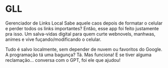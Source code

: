 # GLL

Gerenciador de Links Local
Sabe aquele caos depois de formatar o celular e perder todos os links importantes? Então, esse app foi feito justamente pra isso. Um salva-vidas digital para quem curte webnovels, manhwas, animes e vive fuçando/modificando o celular.

Tudo é salvo localmente, sem depender de nuvem ou favoritos do Google. A programação tá uma bagunça? Tá. Mas funciona! E se tiver alguma reclamação… conversa com o GPT, foi ele que ajudou!